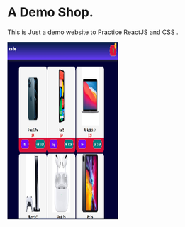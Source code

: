 # A Demo Shop.
 This is Just a demo website to Practice ReactJS and CSS .
 
 <img src="https://github.com/PrabeshPP/demoshop/blob/master/Sc/Sc1.jpg" width="250" height="400">


